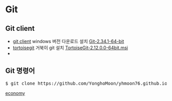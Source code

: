 # Git

## Git client

* [git client][git_client_url] windows 버전 다운로드 설치 [Git-2.34.1-64-bit][Git-2.34.1-64-bit_install]
* [tortoisegit][tortoisegit_url] 거북이 git 설치 [TortoiseGit-2.12.0.0-64bit.msi][TortoiseGit-2.12.0.0-64bit.msi_install]
*


[git_client_url]:https://www.git-scm.com/
[Git-2.34.1-64-bit_install]:./99_install
[tortoisegit_url]:https://tortoisegit.org/
[TortoiseGit-2.12.0.0-64bit.msi_install]:./99_install


## Git 명령어
<pre>
$ git clone https://github.com/YonghoMoon/yhmoon76.github.io.git
</pre>

[economy](economyndex.md)